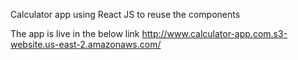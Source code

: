 Calculator app using React JS to reuse the components

The app is live in the below link
http://www.calculator-app.com.s3-website.us-east-2.amazonaws.com/
